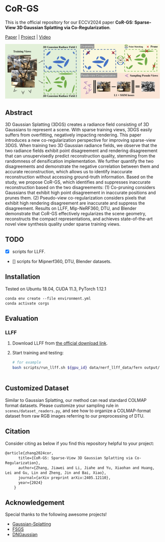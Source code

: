 # CoR-GS
This is the official repository for our ECCV2024 paper **CoR-GS: Sparse-View 3D Gaussian Splatting via Co-Regularization**.

[Paper](https://arxiv.org/pdf/2405.12110) | [Project](https://jiaw-z.github.io/CoR-GS/) | [Video](https://youtu.be/O83v9Wrn3c4)

![method](assets/method.png)

## Abstract

3D Gaussian Splatting (3DGS) creates a radiance field consisting of 3D Gaussians to represent a scene. With sparse training views, 3DGS easily suffers from overfitting, negatively impacting rendering. This paper introduces a new co-regularization perspective for improving sparse-view 3DGS. When training two 3D Gaussian radiance fields, we observe that the two radiance fields exhibit point disagreement and rendering disagreement that can unsupervisedly predict reconstruction quality, stemming from the randomness of densification implementation. We further quantify the two disagreements and demonstrate the negative correlation between them and accurate reconstruction, which allows us to identify inaccurate reconstruction without accessing ground-truth information. Based on the study, we propose CoR-GS, which identifies and suppresses inaccurate reconstruction based on the two disagreements: (1) Co-pruning considers Gaussians that exhibit high point disagreement in inaccurate positions and prunes them. (2) Pseudo-view co-regularization considers pixels that exhibit high rendering disagreement are inaccurate and suppress the disagreement. Results on LLFF, Mip-NeRF360, DTU, and Blender demonstrate that CoR-GS effectively regularizes the scene geometry, reconstructs the compact representations, and achieves state-of-the-art novel view synthesis quality under sparse training views. 


## TODO
- [x] scripts for LLFF.
- [] scripts for Mipnerf360, DTU, Blender datasets.

## Installation

Tested on Ubuntu 18.04, CUDA 11.3, PyTorch 1.12.1

``````
conda env create --file environment.yml
conda activate corgs
``````



## Evaluation

### LLFF

1. Download LLFF from [the official download link](https://drive.google.com/drive/folders/128yBriW1IG_3NJ5Rp7APSTZsJqdJdfc1).

2. Start training and testing:

   ```bash
   # for example
   bash scripts/run_llff.sh ${gpu_id} data/nerf_llff_data/fern output/llff/fern



## Customized Dataset
Similar to Gaussian Splatting, our method can read standard COLMAP format datasets. Please customize your sampling rule in `scenes/dataset_readers.py`, and see how to organize a COLMAP-format dataset from raw RGB images referring to our preprocessing of DTU.



## Citation

Consider citing as below if you find this repository helpful to your project:

```
@article{zhang2024cor,
      title={CoR-GS: Sparse-View 3D Gaussian Splatting via Co-Regularization},
      author={Zhang, Jiawei and Li, Jiahe and Yu, Xiaohan and Huang, Lei and Gu, Lin and Zheng, Jin and Bai, Xiao},
      journal={arXiv preprint arXiv:2405.12110},
      year={2024}
    }
```

## Acknowledgement

Special thanks to the following awesome projects!

- [Gaussian-Splatting](https://github.com/graphdeco-inria/gaussian-splatting)
- [FSGS](https://github.com/VITA-Group/FSGS)
- [DNGaussian](https://github.com/Fictionarry/DNGaussian)